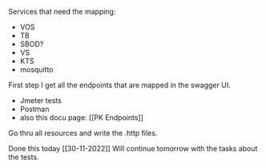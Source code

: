 Services that need the mapping: 

- VOS
- TB
- SBOD?
- VS
- KTS
- mosquitto

First step I get all the endpoints that are mapped in the swagger UI. 

- Jmeter tests
- Postman 
- also this docu page: [[PK Endpoints]]

Go thru all resources and write the .http files.

Done this today [[30-11-2022]] Will continue tomorrow with the tasks about the tests. 


